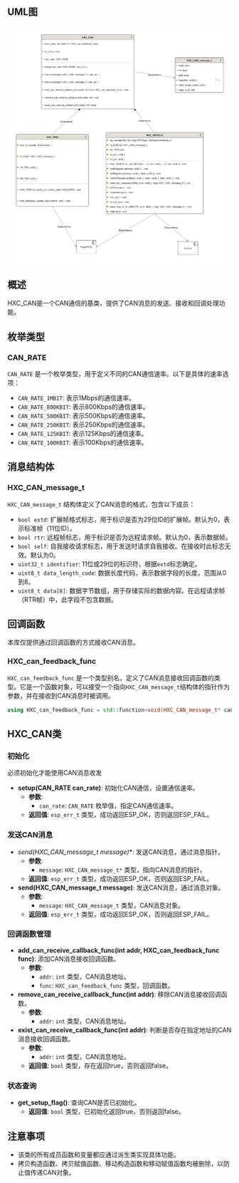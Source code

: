 <!--
 * @version: no version
 * @LastEditors: qingmeijiupiao
 * @Description: 
 * @Author: qingmeijiupiao
 * @LastEditTime: 2024-12-30 14:13:04
-->

## UML图
![](CANclass.jpeg)

## 概述
HXC_CAN是一个CAN通信的基类，提供了CAN消息的发送、接收和回调处理功能。

## 枚举类型

### CAN_RATE
`CAN_RATE` 是一个枚举类型，用于定义不同的CAN通信速率。以下是具体的速率选项：

- `CAN_RATE_1MBIT`: 表示1Mbps的通信速率。
- `CAN_RATE_800KBIT`: 表示800Kbps的通信速率。
- `CAN_RATE_500KBIT`: 表示500Kbps的通信速率。
- `CAN_RATE_250KBIT`: 表示250Kbps的通信速率。
- `CAN_RATE_125KBIT`: 表示125Kbps的通信速率。
- `CAN_RATE_100KBIT`: 表示100Kbps的通信速率。

## 消息结构体

### HXC_CAN_message_t
`HXC_CAN_message_t` 结构体定义了CAN消息的格式，包含以下成员：

- `bool extd`: 扩展帧格式标志，用于标识是否为29位ID的扩展帧。默认为0，表示标准帧（11位ID）。
- `bool rtr`: 远程帧标志，用于标识是否为远程请求帧。默认为0，表示数据帧。
- `bool self`: 自我接收请求标志，用于发送时请求自我接收。在接收时此标志无效。默认为0。
- `uint32_t identifier`: 11位或29位的标识符，根据`extd`标志确定。
- `uint8_t data_length_code`: 数据长度代码，表示数据字段的长度，范围从0到8。
- `uint8_t data[8]`: 数据字节数组，用于存储实际的数据内容。在远程请求帧（RTR帧）中，此字段不包含数据。

## 回调函数
本库仅提供通过回调函数的方式接收CAN消息。
### HXC_can_feedback_func
`HXC_can_feedback_func` 是一个类型别名，定义了CAN消息接收回调函数的类型。它是一个函数对象，可以接受一个指向`HXC_CAN_message_t`结构体的指针作为参数，并在接收到CAN消息时被调用。

```cpp
using HXC_can_feedback_func = std::function<void(HXC_CAN_message_t* can_message)>;
```

## HXC_CAN类
### 初始化
必须初始化才能使用CAN消息收发
- **setup(CAN_RATE can_rate)**: 初始化CAN通信，设置通信速率。
  - **参数**:
    - `can_rate`: `CAN_RATE` 枚举值，指定CAN通信速率。
  - **返回值**: `esp_err_t` 类型，成功返回ESP_OK，否则返回ESP_FAIL。

### 发送CAN消息
- **send(HXC_CAN_message_t* message)**: 发送CAN消息，通过消息指针。
  - **参数**:
    - `message`: `HXC_CAN_message_t*` 类型，指向CAN消息的指针。
  - **返回值**: `esp_err_t` 类型，成功返回ESP_OK，否则返回ESP_FAIL。
- **send(HXC_CAN_message_t message)**: 发送CAN消息，通过消息对象。
  - **参数**:
    - `message`: `HXC_CAN_message_t` 类型，CAN消息对象。
  - **返回值**: `esp_err_t` 类型，成功返回ESP_OK，否则返回ESP_FAIL。

### 回调函数管理
- **add_can_receive_callback_func(int addr, HXC_can_feedback_func func)**: 添加CAN消息接收回调函数。
  - **参数**:
    - `addr`: `int` 类型，CAN消息地址。
    - `func`: `HXC_can_feedback_func` 类型，回调函数。
- **remove_can_receive_callback_func(int addr)**: 移除CAN消息接收回调函数。
  - **参数**:
    - `addr`: `int` 类型，CAN消息地址。
- **exist_can_receive_callback_func(int addr)**: 判断是否存在指定地址的CAN消息接收回调函数。
  - **参数**:
    - `addr`: `int` 类型，CAN消息地址。
  - **返回值**: `bool` 类型，存在返回true，否则返回false。

### 状态查询
- **get_setup_flag()**: 查询CAN是否已初始化。
  - **返回值**: `bool` 类型，已初始化返回true，否则返回false。

## 注意事项
- 该类的所有成员函数和变量都应通过派生类实现具体功能。
- 拷贝构造函数、拷贝赋值函数、移动构造函数和移动赋值函数均被删除，以防止值传递CAN对象。
